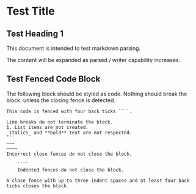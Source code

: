 # Test Title
## Test Heading 1
This document is intended to test markdown parsing.

The content will be expanded as parsed / writer capability increases.

## Test Fenced Code Block

The following block should be styled as code. Nothing should break the block.
unless the closing fence is detected.

````This entire line should not be displayed.
This code is fenced with four back ticks ````.

Line breaks do not terminate the block.
1. List items are not created.
_italics_ and **bold** text are not respected.
```
~~~
~~~~
Incorrect close fences do not close the block.

    ````
    Indented fences do not close the block.

A close fence with up to three indent spaces and at least four back ticks closes the block.
   `````````````
